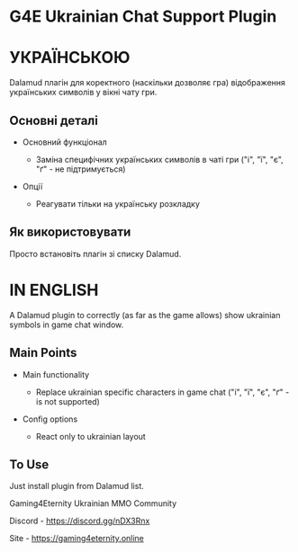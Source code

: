 # G4E Ukrainian Chat Support Plugin

# УКРАЇНСЬКОЮ
Dalamud плагін для коректного (наскільки дозволяє гра) відображення українських символів у вікні чату гри.

## Основні деталі

* Основний функціонал
  * Заміна специфічних українських символів в чаті гри ("і", "ї", "є", "ґ" - не підтримується)

* Опції
  * Реагувати тільки на українську розкладку

## Як використовувати

Просто встановіть плагін зі списку Dalamud.

# IN ENGLISH
A Dalamud plugin to correctly (as far as the game allows) show ukrainian symbols in game chat window.

## Main Points

* Main functionality
  * Replace ukrainian specific characters in game chat ("і", "ї", "є", "ґ" - is not supported)

* Config options
  * React only to ukrainian layout

## To Use

Just install plugin from Dalamud list.

Gaming4Eternity Ukrainian MMO Community

Discord - https://discord.gg/nDX3Rnx

Site - https://gaming4eternity.online
